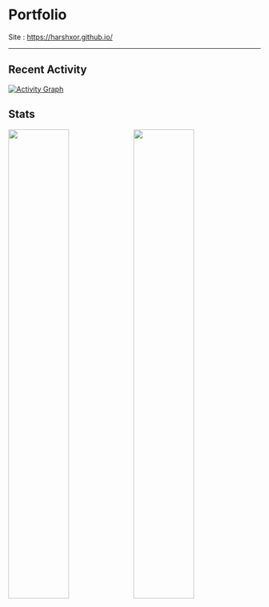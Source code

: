 # Portfolio

Site : https://harshxor.github.io/

---

## Recent Activity
[![Activity Graph](https://github-readme-activity-graph.vercel.app/graph?username=HarshXor&theme=react-dark&area=true)](https://github.com/HarshXor)

## Stats
<img alt="" align="left" width="49%" src="https://github-readme-streak-stats.herokuapp.com/?user=HarshXor&theme=transparent&border_radius=5" />
<img alt="" align="left" width="49%" src="https://github-readme-stats.vercel.app/api/top-langs/?username=HarshXor&layout=compact&theme=radical" />

<!--
**afrzlfa/afrzlfa** is a ✨ _special_ ✨ repository because its `README.md` (this file) appears on your GitHub profile.

Here are some ideas to get you started:

- 🔭 I’m currently working on ...
- 🌱 I’m currently learning ...
- 👯 I’m looking to collaborate on ...
- 🤔 I’m looking for help with ...
- 💬 Ask me about ...
- 📫 How to reach me: ...
- 😄 Pronouns: ...
- ⚡ Fun fact: ...
-->
